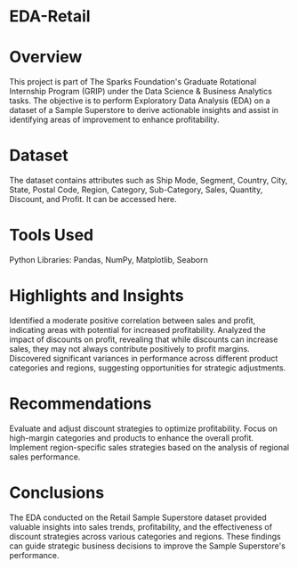 # EDA-Retail
# Overview
This project is part of The Sparks Foundation's Graduate Rotational Internship Program (GRIP) under the Data Science & Business Analytics tasks. The objective is to perform Exploratory Data Analysis (EDA) on a dataset of a Sample Superstore to derive actionable insights and assist in identifying areas of improvement to enhance profitability.
# Dataset
The dataset contains attributes such as Ship Mode, Segment, Country, City, State, Postal Code, Region, Category, Sub-Category, Sales, Quantity, Discount, and Profit. It can be accessed here.
# Tools Used
Python Libraries: Pandas, NumPy, Matplotlib, Seaborn
# Highlights and Insights
Identified a moderate positive correlation between sales and profit, indicating areas with potential for increased profitability.
Analyzed the impact of discounts on profit, revealing that while discounts can increase sales, they may not always contribute positively to profit margins.
Discovered significant variances in performance across different product categories and regions, suggesting opportunities for strategic adjustments.
# Recommendations
Evaluate and adjust discount strategies to optimize profitability.
Focus on high-margin categories and products to enhance the overall profit.
Implement region-specific sales strategies based on the analysis of regional sales performance.
# Conclusions
The EDA conducted on the Retail Sample Superstore dataset provided valuable insights into sales trends, profitability, and the effectiveness of discount strategies across various categories and regions. These findings can guide strategic business decisions to improve the Sample Superstore's performance.
